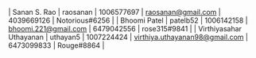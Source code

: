| Sanan S. Rao | raosanan | 1006577697 | raosanan@gmail.com | 4039669126 | Notorious#6256 |
| Bhoomi Patel | patelb52 | 1006142158 | bhoomi.221@gmail.com | 6479042556 | rose315#9841 |
| Virthiyasahar Uthayanan | uthayan5 | 1007224424 | virthiya.uthayanan98@gmail.com | 6473099833 | Rouge#8864 |

